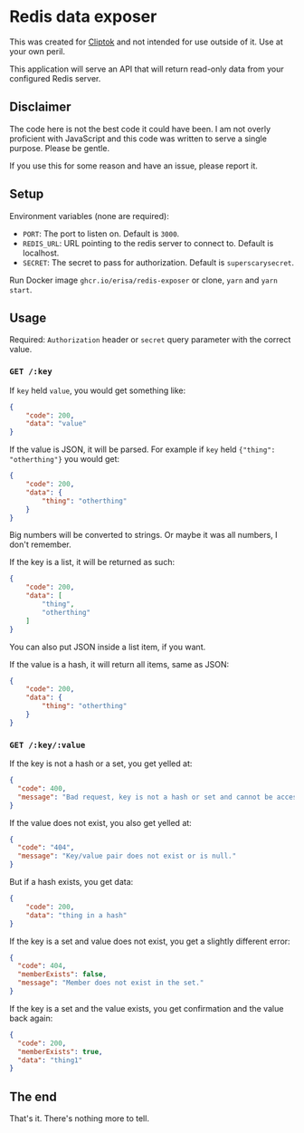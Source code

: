 # Redis data exposer

This was created for [Cliptok](https://github.com/Erisa/Cliptok) and not intended for use outside of it.
Use at your own peril.

This application will serve an API that will return read-only data from your configured Redis server.

## Disclaimer

The code here is not the best code it could have been. I am not overly proficient with JavaScript and this code was written to serve a single purpose. Please be gentle.

If you use this for some reason and have an issue, please report it.

## Setup

Environment variables (none are required):
- `PORT`: The port to listen on. Default is `3000`.
- `REDIS_URL`: URL pointing to the redis server to connect to. Default is localhost.
- `SECRET`: The secret to pass for authorization. Default is `superscarysecret`.

Run Docker image `ghcr.io/erisa/redis-exposer` or clone, `yarn` and `yarn start`.

## Usage

Required: `Authorization` header or `secret` query parameter with the correct value.

### `GET /:key`

If `key` held `value`, you would get something like: 
```json
{
    "code": 200,
    "data": "value"
}
```

If the value is JSON, it will be parsed.
For example if `key` held `{"thing": "otherthing"}` you would get:
```json
{
    "code": 200,
    "data": {
        "thing": "otherthing"
    }
}
```

Big numbers will be converted to strings. Or maybe it was all numbers, I don't remember.

If the key is a list, it will be returned as such:
```json
{
    "code": 200,
    "data": [
        "thing",
        "otherthing"
    ]
}
```

You can also put JSON inside a list item, if you want.

If the value is a hash, it will return all items, same as JSON:
```json
{
    "code": 200,
    "data": {
        "thing": "otherthing"
    }
}
```

### `GET /:key/:value`

If the key is not a hash or a set, you get yelled at:

```json
{
  "code": 400,
  "message": "Bad request, key is not a hash or set and cannot be accessed like one. Try /:key."
}
```

If the value does not exist, you also get yelled at:
```json
{
  "code": "404",
  "message": "Key/value pair does not exist or is null."
}
```

But if a hash exists, you get data:
```json
{
    "code": 200,
    "data": "thing in a hash"
}
```

If the key is a set and value does not exist, you get a slightly different error:
```json
{
  "code": 404,
  "memberExists": false,
  "message": "Member does not exist in the set."
}
```

If the key is a set and the value exists, you get confirmation and the value back again:
```json
{
  "code": 200,
  "memberExists": true,
  "data": "thing1"
}
```

## The end

That's it. There's nothing more to tell.
